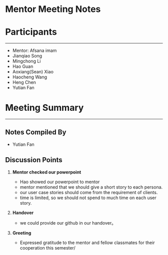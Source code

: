 # Mentor Meeting Notes

# Participants

---

- Mentor: Afsana imam
- Jianqiao Song
- Mingchong Li
- Hao Guan
- Aoxiang(Sean) Xiao
- Haocheng Wang
- Heng Chen
- Yutian Fan

# Meeting Summary

---

## Notes Compiled By

- Yutian Fan

## Discussion Points

1. **Mentor checked our powerpoint**
    - Hao showed our powerpoint to mentor
    - mentor mentioned that we should give a short story to each persona.
    - our user case stories should come from the requirement of clients.
    - time is limited, so we should not spend to much time on each user story.
    
2. **Handover**
    - we could provide our github in our handover。

3. **Greeting**
    - Expressed gratitude to the mentor and fellow classmates for their cooperation this semester/
    